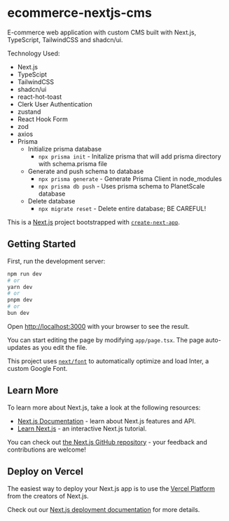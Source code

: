 # ecommerce-nextjs-cms

E-commerce web application with custom CMS built with Next.js, TypeScript, TailwindCSS and shadcn/ui.

Technology Used:

- Next.js
- TypeScipt
- TailwindCSS
- shadcn/ui
- react-hot-toast
- Clerk User Authentication
- zustand
- React Hook Form
- zod
- axios
- Prisma
  - Initialize prisma database
    - `npx prisma init` - Initalize prisma that will add prisma directory with schema.prisma file
  - Generate and push schema to database
    - `npx prisma generate` - Generate Prisma Client in node_modules
    - `npx prisma db push` - Uses prisma schema to PlanetScale database
  - Delete database
    - `npx migrate reset` - Delete entire database; BE CAREFUL!

This is a [Next.js](https://nextjs.org/) project bootstrapped with [`create-next-app`](https://github.com/vercel/next.js/tree/canary/packages/create-next-app).

## Getting Started

First, run the development server:

```bash
npm run dev
# or
yarn dev
# or
pnpm dev
# or
bun dev
```

Open [http://localhost:3000](http://localhost:3000) with your browser to see the result.

You can start editing the page by modifying `app/page.tsx`. The page auto-updates as you edit the file.

This project uses [`next/font`](https://nextjs.org/docs/basic-features/font-optimization) to automatically optimize and load Inter, a custom Google Font.

## Learn More

To learn more about Next.js, take a look at the following resources:

- [Next.js Documentation](https://nextjs.org/docs) - learn about Next.js features and API.
- [Learn Next.js](https://nextjs.org/learn) - an interactive Next.js tutorial.

You can check out [the Next.js GitHub repository](https://github.com/vercel/next.js/) - your feedback and contributions are welcome!

## Deploy on Vercel

The easiest way to deploy your Next.js app is to use the [Vercel Platform](https://vercel.com/new?utm_medium=default-template&filter=next.js&utm_source=create-next-app&utm_campaign=create-next-app-readme) from the creators of Next.js.

Check out our [Next.js deployment documentation](https://nextjs.org/docs/deployment) for more details.
